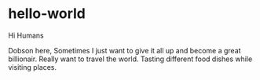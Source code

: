 # hello-world

Hi Humans

Dobson here, Sometimes I just want to give it all up and become a great billionair.
Really want to travel the world. Tasting  different food dishes while visiting places.
